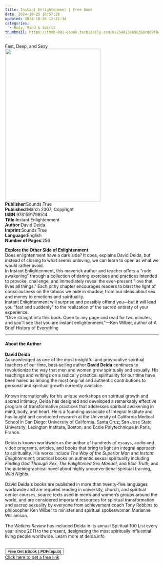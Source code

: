 ```yaml
---
title: Instant Enlightenment | Free Book
date: 2024-10-25 16:57:26
updated: 2024-10-26 12:22:34
categories:
  - Body, Mind & Spirit
thumbnail: https://thmb-001-ebook.techidaily.com/8a754813e896d60c0d9f04b2be1e6e69bd16d9915c15972f9ac037db8852bda3.jpg
---
```

<main id="book-container">
  <div class="flex flex-col">
    <div class="book-brief flex-1 py-6 px-4 sm:p-6 md:py-10 md:px-8">
      <!-- brief-->
      <div class="book-brief-main">Fast, Deep, and Sexy</div>
    </div>
    <div
      class="book-meta-info flex-1 grid gap-4 col-start-1 col-end-3 row-start-1 sm:mb-6 sm:grid-cols-4 lg:gap-6 lg:col-start-2 lg:row-end-6 lg:row-span-6 lg:mb-0"
    >
      <div
        class="book-meta-info-left place-content-center mt-4 p-4 text-sm leading-6 col-start-2 col-span-2 dark:text-slate-400"
      >
        <img
          class="w-full h-500 object-cover rounded-lg sm:h-255 sm:col-span-2 lg:col-span-full"
          src="https://img-001-ebook.techidaily.com/3fdef601efcaa90ec415cdfc19dfa7bb657c55bda857bf9833b2960b27e8d8e4.jpg"
          alt=""
          width="312"
          height="500"
        />
      </div>
      <div
        class="book-meta-info-right mt-2 col-start-1 row-start-2 col-span-3 self-center"
      >
        <!-- meta data  -->
        <div class="flex flex-col px-4 md:px-8">
          <div class="flex-1">
            <strong>Publisher</strong>:<span class="px-2">Sounds True</span>
          </div>
          <div class="flex-1">
            <strong>Published</strong>:<span class="px-2"
              >March 2007; Copyright</span
            >
          </div>
          <div class="flex-1">
            <strong>ISBN</strong>:<span class="px-2">9781591798514</span>
          </div>
          <div class="flex-1">
            <strong>Title</strong>:<span class="px-2"
              >Instant Enlightenment</span
            >
          </div>
          <div class="flex-1">
            <strong>Author</strong>:<span class="px-2">David Deida</span>
          </div>
          <div class="flex-1">
            <strong>Imprint</strong>:<span class="px-2">Sounds True</span>
          </div>
          <div class="flex-1">
            <strong>Language</strong>:<span class="px-2">English</span>
          </div>
          <div class="flex-1">
            <strong>Number of Pages</strong>:<span class="px-2">256</span>
          </div>
        </div>
      </div>
    </div>
    <div class="book-description flex-1 py-6 px-4 sm:p-6 md:py-10 md:px-8">
      <div class="book-description-main">
        <div accordion-content="" id="description">
          <p>
            <b>Explore the Other Side of Enlightenment</b><br />Does
            enlightenment have a dark side? It does, explains David Deida, but
            instead of closing to what seems unloving, we can learn to open as
            what we would rather avoid.<br />In Instant Enlightenment, this
            maverick author and teacher offers a "rude awakening" through a
            collection of daring exercises and practices intended to provoke,
            challenge, and immediately reveal the ever-present "love that lives
            all things." Each pithy chapter encourages readers to blast the
            light of consciousness on the taboos we hide in shadow, from our
            ideas about sex and money to emotions and spirituality.<br />Instant
            Enlightenment will surprise and possibly offend you—but it will lead
            you "fast and suddenly" to the realization of the sacred entirety of
            your experience.<br />"Dive straight into this book. Open to any
            page and read for two minutes, and you'll see that you are instant
            enlightenment."—Ken Wilber, author of A Brief History of Everything
          </p>
        </div>
      </div>
    </div>
    <div class="book-excerpts flex-1 py-6 px-4 sm:p-6 md:py-10 md:px-8">
      <!-- excerpts-->
      <div class="book-excerpts-main">
        <hr />
        <h4 class="placeholder placeholder-heading">
          <span>About the Author</span>
        </h4>
        <p></p>
        <p>
          <b>David Deida</b><br />Acknowledged as one of the most insightful and
          provocative spiritual teachers of our time, best-selling author
          <b>David Deida</b> continues to revolutionize the way that men and
          women grow spiritually and sexually. His teachings and writings on a
          radically practical spirituality for our time have been hailed as
          among the most original and authentic contributions to personal and
          spiritual growth currently available.<br />&nbsp;<br />Known
          internationally for his unique workshops on spiritual growth and
          sacred intimacy, Deida has designed and developed a remarkably
          effective program of transformative practices that addresses spiritual
          awakening in mind, body, and heart. He is a founding associate of
          Integral Institute and has taught and conducted research at the
          University of California Medical School in San Diego; University of
          California, Santa Cruz; San Jose State University; Lexington
          Institute, Boston; and Ecole Polytechnique in Paris, France.<br />&nbsp;<br />Deida
          is known worldwide as the author of hundreds of essays, audio and
          video programs, articles, and books that bring to light an integral
          approach to spirituality. His works include
          <i>The Way of the Superior Man</i> and <i>Instant Enlightenment</i>;
          practical books on authentic sexual spirituality including
          <i>Finding God Through Sex</i>, <i>The Enlightened Sex Manual</i>, and
          <i>Blue Truth</i>; and the autobiographical novel about highly
          unconventional spiritual training,
          <i>Wild Nights</i>.<br />&nbsp;<br />David Deida's books are published
          in more than twenty-five languages worldwide and are required reading
          in university, church, and spiritual center courses, source texts used
          in men’s and women’s groups around the world, and are considered
          important resources for spiritual transformation and sacred sexuality
          by everyone from achievement coach Tony Robbins to philosopher Ken
          Wilber to minister and spiritual spokeswoman Marianne Williamson.<br />&nbsp;<br />The
          <i>Watkins Review</i> has included Deida in its annual Spiritual 100
          List every year since 2011 to the present, designating the most
          spiritually influential living people worldwide. Learn more at
          deida.info.<br />&nbsp;
        </p>
        <p></p>
      </div>
    </div>
    <div
      class="book-about-author flex-1 py-6 px-4 sm:p-6 md:py-10 md:px-8"
    ></div>
    <div class="book-free-get flex-1 py-6 px-4 sm:p-6 md:py-10 md:px-8">
      <button
        id="btn-free-get"
        class="bg-blue-500 hover:bg-blue-700 text-white font-bold py-2 px-4 rounded"
      >
        Free Get EBook (.PDF/.epub)
      </button>
      <div id="countdown-display" class="px-2 text-lg mt-2"></div>
      <a
        id="free-link"
        class="hidden bg-blue-500 hover:bg-blue-700 text-white font-bold py-2 px-4 rounded"
        href="https://www.ebooks.com/en-us/book/210761837/instant-enlightenment/david-deida/"
        target="_blank"
        >Click here to get a free link</a
      >
    </div>
    <script>
      let countdownTime = 0;
      let countdownInterval = null;
      document
        .getElementById('btn-free-get')
        .addEventListener('click', startCountdown);
      function startCountdown() {
        countdownTime = new Date().getTime() + 60000 * 3;
        countdownInterval = setInterval(updateCountdown, 1000);
        document.getElementById('btn-free-get').disabled = true;
        document
          .getElementById('btn-free-get')
          .classList.add('bg-gray-500', 'cursor-not-allowed');
      }
      function updateCountdown() {
        let currentTime = new Date().getTime();
        let timeLeft = countdownTime - currentTime;
        let secondsLeft = Math.floor(timeLeft / 1000);
        document.getElementById('countdown-display').innerHTML =
          `Remaining time: ${secondsLeft} seconds.`;
        if (secondsLeft <= 0) {
          clearInterval(countdownInterval);
          document.getElementById('btn-free-get').classList.add('hidden');
          document.getElementById('free-link').classList.remove('hidden');
          document.getElementById('countdown-display').innerHTML = '';
        }
      }
    </script>
  </div>
</main>
